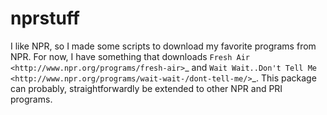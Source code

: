 nprstuff
===========

I like NPR, so I made some scripts to download my favorite programs
from NPR. For now, I have something that downloads `Fresh Air <http://www.npr.org/programs/fresh-air>`_ and `Wait Wait..Don't Tell Me <http://www.npr.org/programs/wait-wait-/dont-tell-me/>`_. This package can probably, straightforwardly be extended to other NPR and PRI programs.